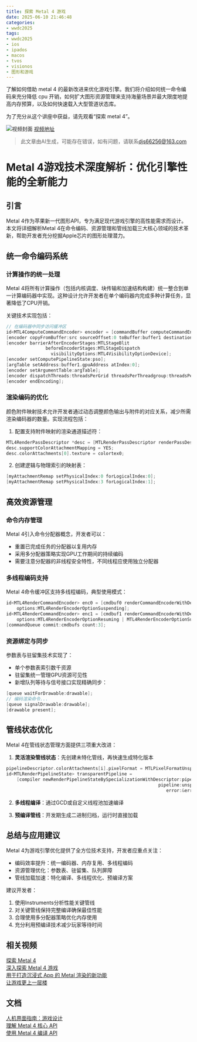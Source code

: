 ```yaml
---
title: 探索 Metal 4 游戏
date: 2025-06-10 21:46:48
categories:
- wwdc2025
tags:
- wwdc2025
- ios
- ipados
- macos
- tvos
- visionos
- 图形和游戏
---
```

了解如何借助 metal 4 的最新改进来优化游戏引擎。我们将介绍如何统一命令编码来充分降低 cpu 开销，如何扩大图形资源管理来支持海量场景并最大限度地提高内存预算，以及如何快速载入大型管道状态库。

为了充分从这个讲座中获益，请先观看“探索 metal 4”。
<!--more-->

![视频封面](https://devimages-cdn.apple.com/wwdc-services/images/3055294D-836B-4513-B7B0-0BC5666246B0/9887/9887_wide_250x141_2x.jpg)
[视频地址](https://developer.apple.com/cn/videos/play/wwdc2025/254/)
> 此文章由AI生成，可能存在错误，如有问题，请联系[djs66256@163.com](djs66256@163.com)

# Metal 4游戏技术深度解析：优化引擎性能的全新能力

## 引言
Metal 4作为苹果新一代图形API，专为满足现代游戏引擎的高性能需求而设计。本文将详细解析Metal 4在命令编码、资源管理和管线加载三大核心领域的技术革新，帮助开发者充分挖掘Apple芯片的图形处理潜力。

## 统一命令编码系统

### 计算操作的统一处理
Metal 4将所有计算操作（包括内核调度、块传输和加速结构构建）统一整合到单一计算编码器中实现。这种设计允许开发者在单个编码器内完成多种计算任务，显著降低了CPU开销。

关键技术实现包括：
```swift
// 在编码器中同步访问缓冲区
id<MTL4ComputeCommandEncoder> encoder = [commandBuffer computeCommandEncoder];
[encoder copyFromBuffer:src sourceOffset:0 toBuffer:buffer1 destinationOffset:0 size:64];
[encoder barrierAfterEncoderStages:MTLStageBlit 
               beforeEncoderStages:MTLStageDispatch
                 visibilityOptions:MTL4VisibilityOptionDevice];
[encoder setComputePipelineState:pso];
[argTable setAddress:buffer1.gpuAddress atIndex:0];
[encoder setArgumentTable:argTable];
[encoder dispatchThreads:threadsPerGrid threadsPerThreadgroup:threadsPerThreadgroup];
[encoder endEncoding];
```

### 渲染编码的优化
颜色附件映射技术允许开发者通过动态调整颜色输出与附件的对应关系，减少所需渲染编码器的数量。实现流程包括：

1. 配置支持附件映射的渲染通道描述符：
```swift
MTL4RenderPassDescriptor *desc = [MTLRenderPassDescriptor renderPassDescriptor];
desc.supportColorAttachmentMapping = YES;
desc.colorAttachments[0].texture = colortex0;
```

2. 创建逻辑与物理索引的映射表：
```swift
[myAttachmentRemap setPhysicalIndex:0 forLogicalIndex:0];
[myAttachmentRemap setPhysicalIndex:3 forLogicalIndex:1];
```

## 高效资源管理

### 命令内存管理
Metal 4引入命令分配器概念，开发者可以：
- 重置已完成任务的分配器以复用内存
- 采用多分配器策略实现GPU工作期间的持续编码
- 需要注意分配器的非线程安全特性，不同线程应使用独立分配器

### 多线程编码支持
Metal 4命令缓冲区支持多线程编码，典型使用模式：
```swift
id<MTL4RenderCommandEncoder> enc0 = [cmdbuf0 renderCommandEncoderWithDescriptor:desc 
    options:MTL4RenderEncoderOptionSuspending];
id<MTL4RenderCommandEncoder> enc1 = [cmdbuf1 renderCommandEncoderWithDescriptor:desc 
    options:MTL4RenderEncoderOptionResuming | MTL4RenderEncoderOptionSuspending]; 
[commandQueue commit:cmdbufs count:3];
```

### 资源绑定与同步
参数表与驻留集技术实现了：
- 单个参数表索引数千资源
- 驻留集统一管理GPU资源可见性
- 新增队列等待与信号接口实现精确同步：
```swift
[queue waitForDrawable:drawable];
// 编码渲染命令...
[queue signalDrawable:drawable];
[drawable present];
```

## 管线状态优化

Metal 4在管线状态管理方面提供三项重大改进：

1. **灵活渲染管线状态**：先创建未特化管线，再快速生成特化版本
```swift
pipelineDescriptor.colorAttachments[i].pixelFormat = MTLPixelFormatUnspecialized;
id<MTLRenderPipelineState> transparentPipeline = 
    [compiler newRenderPipelineStateBySpecializationWithDescriptor:pipelineDescriptor
                                                          pipeline:unspecializedPipeline
                                                             error:&error];
```

2. **多线程编译**：通过GCD或自定义线程池加速编译

3. **预编译管线**：开发期生成二进制归档，运行时直接加载

## 总结与应用建议

Metal 4为游戏引擎优化提供了全方位技术支持，开发者应重点关注：
- 编码效率提升：统一编码器、内存复用、多线程编码
- 资源管理优化：参数表、驻留集、队列屏障
- 管线加载加速：特化编译、多线程优化、预编译方案

建议开发者：
1. 使用Instruments分析性能关键管线
2. 对关键管线保持完整编译确保最佳性能
3. 合理使用多分配器策略优化内存使用
4. 充分利用预编译技术减少玩家等待时间

## 相关视频
[探索 Metal 4](https://developer.apple.com/videos/play/wwdc2025/205)  
[深入探索 Metal 4 游戏](https://developer.apple.com/videos/play/wwdc2025/211)  
[用于打造沉浸式 App 的 Metal 渲染的新功能](https://developer.apple.com/videos/play/wwdc2025/294)  
[让游戏更上一层楼](https://developer.apple.com/videos/play/wwdc2025/209)

## 文档
[人机界面指南：游戏设计](https://developer.apple.com/design/human-interface-guidelines/designing-for-games)  
[理解 Metal 4 核心 API](https://developer.apple.com/documentation/Metal/understanding-the-metal-4-core-api)  
[使用 Metal 4 编译 API](https://developer.apple.com/documentation/Metal/using-the-metal-4-compilation-api)
